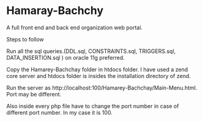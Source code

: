 # Hamaray-Bachchy
A full front end and back end organization web portal.

Steps to follow

Run all the sql queries.(DDL.sql, CONSTRAINTS.sql, TRIGGERS.sql, DATA_INSERTION.sql ) on oracle 11g preferred.

Copy the Hamarey-Bachchay folder in htdocs folder. I have used a zend core server and htdocs folder is insides the installation directory of zend.

Run the server as http://localhost:100/Hamarey-Bachchay/Main-Menu.html. Port may be different.

Also inside every php file have to change the port number in case of different port number. In my case it is 100.
